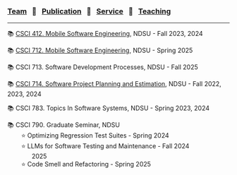 
### [Team](stamlab.md) &nbsp;&nbsp;🌴&nbsp;&nbsp; [Publication](publications.md) &nbsp;&nbsp;🌴&nbsp;&nbsp; [Service](services.md) &nbsp;&nbsp;🌴&nbsp;&nbsp; [Teaching](teaching.md)
***

📚 [CSCI 412. Mobile Software Engineering](mobilesofteng.md), NDSU - Fall 2023, 2024

📚 [CSCI 712. Mobile Software Engineering](mobilesofteng712.md), NDSU - Spring 2025

📚 CSCI 713. Software Development Processes, NDSU - Fall 2025

📚 [CSCI 714. Software Project Planning and Estimation](projectplanningestimation.md), NDSU - Fall 2022, 2023, 2024

📚 CSCI 783. Topics In Software Systems, NDSU - Spring 2023, 2024

📚 CSCI 790. Graduate Seminar, NDSU<br>
&nbsp;&nbsp;&nbsp;&nbsp;&nbsp;&nbsp;&nbsp;&nbsp;⭐ Optimizing Regression Test Suites - Spring 2024<br>
&nbsp;&nbsp;&nbsp;&nbsp;&nbsp;&nbsp;&nbsp;&nbsp;⭐ LLMs for Software Testing and Maintenance - Fall 2024<br>
&nbsp;&nbsp;&nbsp;&nbsp;&nbsp;&nbsp;&nbsp;&nbsp;&nbsp;&nbsp;&nbsp;&nbsp;&nbsp; 2025<br>
&nbsp;&nbsp;&nbsp;&nbsp;&nbsp;&nbsp;&nbsp;&nbsp;⭐ Code Smell and Refactoring - Spring 2025


